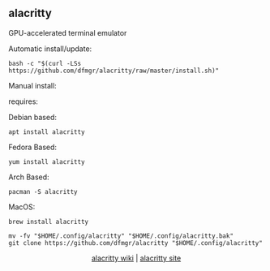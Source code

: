 ## alacritty  
  
GPU-accelerated terminal emulator  
  
Automatic install/update:

```shell
bash -c "$(curl -LSs https://github.com/dfmgr/alacritty/raw/master/install.sh)"
```

Manual install:
  
requires:

Debian based:

```shell
apt install alacritty
```  

Fedora Based:

```shell
yum install alacritty
```  

Arch Based:

```shell
pacman -S alacritty
```  

MacOS:  

```shell
brew install alacritty
```
  
```shell
mv -fv "$HOME/.config/alacritty" "$HOME/.config/alacritty.bak"
git clone https://github.com/dfmgr/alacritty "$HOME/.config/alacritty"
```
  
<p align=center>
  <a href="https://wiki.archlinux.org/index.php/alacritty" target="_blank" rel="noopener noreferrer">alacritty wiki</a>  |  
  <a href="https://github.com/alacritty/alacritty" target="_blank" rel="noopener noreferrer">alacritty site</a>
</p>  
